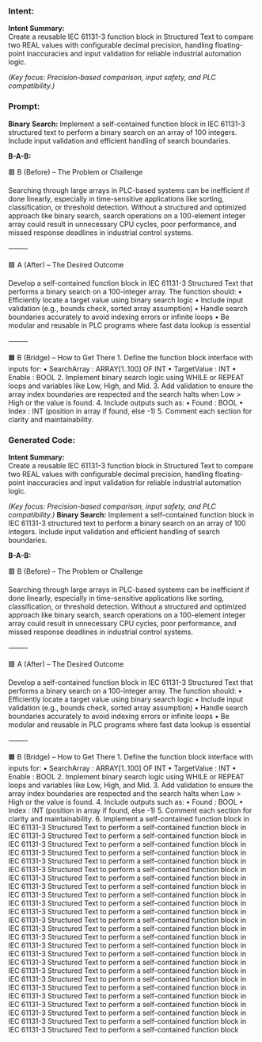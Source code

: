 ### Intent:
**Intent Summary:**  
Create a reusable IEC 61131-3 function block in Structured Text to compare two REAL values with configurable decimal precision, handling floating-point inaccuracies and input validation for reliable industrial automation logic.  

*(Key focus: Precision-based comparison, input safety, and PLC compatibility.)*

### Prompt:
**Binary Search:**
Implement a self-contained function block in IEC 61131-3 structured text to perform a binary search on an array of 100 integers. Include input validation and efficient handling of search boundaries.

**B-A-B:**

🟥 B (Before) – The Problem or Challenge

Searching through large arrays in PLC-based systems can be inefficient if done linearly, especially in time-sensitive applications like sorting, classification, or threshold detection. Without a structured and optimized approach like binary search, search operations on a 100-element integer array could result in unnecessary CPU cycles, poor performance, and missed response deadlines in industrial control systems.

⸻

🟩 A (After) – The Desired Outcome

Develop a self-contained function block in IEC 61131-3 Structured Text that performs a binary search on a 100-integer array. The function should:
	•	Efficiently locate a target value using binary search logic
	•	Include input validation (e.g., bounds check, sorted array assumption)
	•	Handle search boundaries accurately to avoid indexing errors or infinite loops
	•	Be modular and reusable in PLC programs where fast data lookup is essential

⸻

🟧 B (Bridge) – How to Get There
	1.	Define the function block interface with inputs for:
	•	SearchArray : ARRAY[1..100] OF INT
	•	TargetValue : INT
	•	Enable : BOOL
	2.	Implement binary search logic using WHILE or REPEAT loops and variables like Low, High, and Mid.
	3.	Add validation to ensure the array index boundaries are respected and the search halts when Low > High or the value is found.
	4.	Include outputs such as:
	•	Found : BOOL
	•	Index : INT (position in array if found, else -1)
	5.	Comment each section for clarity and maintainability.

### Generated Code:
**Intent Summary:**  
Create a reusable IEC 61131-3 function block in Structured Text to compare two REAL values with configurable decimal precision, handling floating-point inaccuracies and input validation for reliable industrial automation logic.  

*(Key focus: Precision-based comparison, input safety, and PLC compatibility.)*
**Binary Search:**
Implement a self-contained function block in IEC 61131-3 structured text to perform a binary search on an array of 100 integers. Include input validation and efficient handling of search boundaries.

**B-A-B:**

🟥 B (Before) – The Problem or Challenge

Searching through large arrays in PLC-based systems can be inefficient if done linearly, especially in time-sensitive applications like sorting, classification, or threshold detection. Without a structured and optimized approach like binary search, search operations on a 100-element integer array could result in unnecessary CPU cycles, poor performance, and missed response deadlines in industrial control systems.

⸻

🟩 A (After) – The Desired Outcome

Develop a self-contained function block in IEC 61131-3 Structured Text that performs a binary search on a 100-integer array. The function should:
	•	Efficiently locate a target value using binary search logic
	•	Include input validation (e.g., bounds check, sorted array assumption)
	•	Handle search boundaries accurately to avoid indexing errors or infinite loops
	•	Be modular and reusable in PLC programs where fast data lookup is essential

⸻

🟧 B (Bridge) – How to Get There
	1.	Define the function block interface with inputs for:
	•	SearchArray : ARRAY[1..100] OF INT
	•	TargetValue : INT
	•	Enable : BOOL
	2.	Implement binary search logic using WHILE or REPEAT loops and variables like Low, High, and Mid.
	3.	Add validation to ensure the array index boundaries are respected and the search halts when Low > High or the value is found.
	4.	Include outputs such as:
	•	Found : BOOL
	•	Index : INT (position in array if found, else -1)
	5.	Comment each section for clarity and maintainability.
	6.	Implement a self-contained function block in IEC 61131-3 Structured Text to perform a self-contained function block in IEC 61131-3 Structured Text to perform a self-contained function block in IEC 61131-3 Structured Text to perform a self-contained function block in IEC 61131-3 Structured Text to perform a self-contained function block in IEC 61131-3 Structured Text to perform a self-contained function block in IEC 61131-3 Structured Text to perform a self-contained function block in IEC 61131-3 Structured Text to perform a self-contained function block in IEC 61131-3 Structured Text to perform a self-contained function block in IEC 61131-3 Structured Text to perform a self-contained function block in IEC 61131-3 Structured Text to perform a self-contained function block in IEC 61131-3 Structured Text to perform a self-contained function block in IEC 61131-3 Structured Text to perform a self-contained function block in IEC 61131-3 Structured Text to perform a self-contained function block in IEC 61131-3 Structured Text to perform a self-contained function block in IEC 61131-3 Structured Text to perform a self-contained function block in IEC 61131-3 Structured Text to perform a self-contained function block in IEC 61131-3 Structured Text to perform a self-contained function block in IEC 61131-3 Structured Text to perform a self-contained function block in IEC 61131-3 Structured Text to perform a self-contained function block in IEC 61131-3 Structured Text to perform a self-contained function block in IEC 61131-3 Structured Text to perform a self-contained function block in IEC 61131-3 Structured Text to perform a self-contained function block in IEC 61131-3 Structured Text to perform a self-contained function block in IEC 61131-3 Structured Text to perform a self-contained function block in IEC 61131-3 Structured Text to perform a self-contained function block
